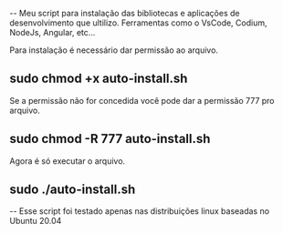 -- Meu script para instalação das bibliotecas e aplicações de desenvolvimento que ultilizo. Ferramentas como o VsCode, Codium, NodeJs, Angular, etc...

Para instalação é necessário dar permissão ao arquivo.

## sudo chmod +x auto-install.sh

Se a permissão não for concedida você pode dar a permissão 777 pro arquivo.

## sudo chmod -R 777 auto-install.sh

Agora é só executar o arquivo.

## sudo ./auto-install.sh

-- Esse script foi testado apenas nas distribuições linux baseadas no Ubuntu 20.04